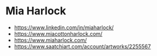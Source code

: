 # Mia Harlock

* https://www.linkedin.com/in/miaharlock/
* https://www.miacottonharlock.com/
* https://www.miaharlock.com/
* https://www.saatchiart.com/account/artworks/2255567


